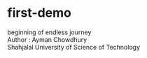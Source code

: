 # first-demo
beginning of endless journey
<br>
Author : Ayman Chowdhury
<br>
Shahjalal University of Science of Technology